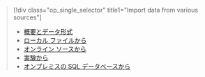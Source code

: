 > [!div class="op_single_selector" title1="Import data from various sources"]
> * [概要とデータ形式](../articles/machine-learning/machine-learning-data-science-import-data.md)
> * [ローカル ファイルから](../articles/machine-learning/machine-learning-import-data-from-local-file.md)
> * [オンライン ソースから](../articles/machine-learning/machine-learning-import-data-from-online-sources.md)
> * [実験から](../articles/machine-learning/machine-learning-import-data-from-an-experiment.md)
> * [オンプレミスの SQL データベースから](../articles/machine-learning/machine-learning-use-data-from-an-on-premises-sql-server.md)
>  

